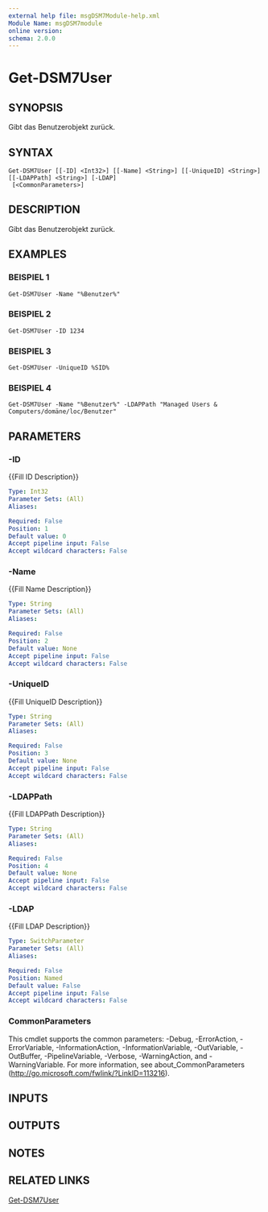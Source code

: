 ```yaml
---
external help file: msgDSM7Module-help.xml
Module Name: msgDSM7module
online version:
schema: 2.0.0
---
```


# Get-DSM7User

## SYNOPSIS
Gibt das Benutzerobjekt zurück.

## SYNTAX

```
Get-DSM7User [[-ID] <Int32>] [[-Name] <String>] [[-UniqueID] <String>] [[-LDAPPath] <String>] [-LDAP]
 [<CommonParameters>]
```

## DESCRIPTION
Gibt das Benutzerobjekt zurück.

## EXAMPLES

### BEISPIEL 1
```
Get-DSM7User -Name "%Benutzer%"
```

### BEISPIEL 2
```
Get-DSM7User -ID 1234
```

### BEISPIEL 3
```
Get-DSM7User -UniqueID %SID%
```

### BEISPIEL 4
```
Get-DSM7User -Name "%Benutzer%" -LDAPPath "Managed Users & Computers/domäne/loc/Benutzer"
```

## PARAMETERS

### -ID
{{Fill ID Description}}

```yaml
Type: Int32
Parameter Sets: (All)
Aliases:

Required: False
Position: 1
Default value: 0
Accept pipeline input: False
Accept wildcard characters: False
```

### -Name
{{Fill Name Description}}

```yaml
Type: String
Parameter Sets: (All)
Aliases:

Required: False
Position: 2
Default value: None
Accept pipeline input: False
Accept wildcard characters: False
```

### -UniqueID
{{Fill UniqueID Description}}

```yaml
Type: String
Parameter Sets: (All)
Aliases:

Required: False
Position: 3
Default value: None
Accept pipeline input: False
Accept wildcard characters: False
```

### -LDAPPath
{{Fill LDAPPath Description}}

```yaml
Type: String
Parameter Sets: (All)
Aliases:

Required: False
Position: 4
Default value: None
Accept pipeline input: False
Accept wildcard characters: False
```

### -LDAP
{{Fill LDAP Description}}

```yaml
Type: SwitchParameter
Parameter Sets: (All)
Aliases:

Required: False
Position: Named
Default value: False
Accept pipeline input: False
Accept wildcard characters: False
```

### CommonParameters
This cmdlet supports the common parameters: -Debug, -ErrorAction, -ErrorVariable, -InformationAction, -InformationVariable, -OutVariable, -OutBuffer, -PipelineVariable, -Verbose, -WarningAction, and -WarningVariable. For more information, see about_CommonParameters (http://go.microsoft.com/fwlink/?LinkID=113216).

## INPUTS

## OUTPUTS

## NOTES

## RELATED LINKS

[Get-DSM7User]()

